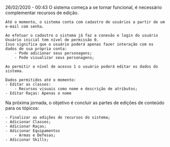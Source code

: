 26/02/2020 - 00:43
O sistema começa a se tornar funcional, é necessário complementar recursos de edição.

    Até o momento, o sistema conta com cadastro de usuários a partir de um e-mail com senha.

    Ao efetuar o cadastro o sistema já faz a conexão e login do usuário
    Usuário inicial tem nível de permissão 0. 
    Isso significa que o usuário poderá apenas fazer interação com os dados de sua própria conta:    
        - Pode adicionar seus personagens;
        - Pode visualizar seus personagens;

    Ao permitir o nível de acesso 1 o usuário poderá editar os dados do sistema.

    Dados permitidos até o momento:
    - Editar as classes:
        - Recursos visuais como nome e descrição de atributos;
    - Editar Raças: Apenas o nome    

Na próxima jornada, o objetivo é concluir as partes de edições de conteúdo para os tópicos:

    - Finalizar as edições de recursos do sistema;
    - Adicionar Classes;
    - Adicionar Raças;
    - Adicionar Equipamentos
        - Armas e Defesas;
    - Adicionar Skills;
    

    